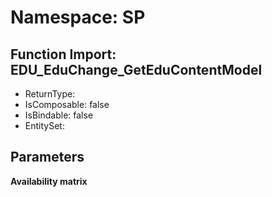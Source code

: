 # Namespace: SP

## Function Import: EDU_EduChange_GetEduContentModel

- ReturnType: 
- IsComposable: false
- IsBindable: false
- EntitySet: 

## Parameters

**Availability matrix**

